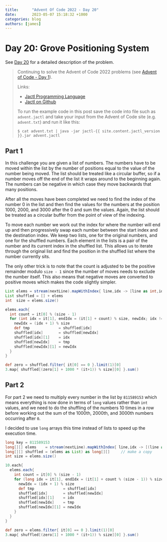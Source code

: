 ```yaml
---
title:      "Advent Of Code 2022 - Day 20"
date:       2023-05-07 15:18:32 +1000
categories: blog
authors: [james]
---
```


# Day 20: Grove Positioning System

See [Day 20](https://adventofcode.com/2022/day/20) for a detailed description of the problem.

<!--truncate-->

> Continuing to solve the Advent of Code 2022 problems
> (see [Advent of Code - Day 1](2023-04-06-advent-of-code-2022-day1.md)).
>
> Links:
> * [Jactl Programming Language](https://jactl.io)
> * [Jactl on Github](https://github.com/jaccomoc/jactl)
>
> To run the example code in this post save the code into file such as `advent.jactl` and take your input from the
> Advent of Code site (e.g. `advent.txt`) and run it like this:
> ```shell
> $ cat advent.txt | java -jar jactl-{{ site.content.jactl_version }}.jar advent.jactl 
> ```

## Part 1

In this challenge you are given a list of numbers.
The numbers have to be moved within the list by the number of positions equal to the value of the number being moved.
The list should be treated like a circular buffer, so if a number moves off the end of the list it wraps around to
the beginning again.
The numbers can be negative in which case they move backwards that many positions.

After all the moves have been completed we need to find the index of the number 0 in the list and then find the
values for the numbers at the position 1000, 2000, and 3000 after the 0 and sum the values.
Again, the list should be treated as a circular buffer from the point of view of the indexing.

To move each number we work out the index for where the number will end up and then progressively swap each number
between the start index and the destination index.
We keep two lists, one for the original numbers, and one for the shuffled numbers.
Each element in the lists is a pair of the number and its current index in the shuffled list.
This allows us to iterate through the original list and find the position in the shuffled list where the number
currently sits.

The only other trick is to note that the count is adjusted to be the positive remainder modulo `size - 1` since
the number of moves needs to exclude the number itself.
This also means that negative moves are converted to positive moves which makes the code slightly simpler.

```groovy
List elems = stream(nextLine).mapWithIndex{ line,idx -> [line as int,idx] }
List shuffled = [] + elems
int  size = elems.size()

elems.each{
  int count = it[0] % (size - 1)
  for (int idx = it[1], endIdx = (it[1] + count) % size, newIdx; idx != endIdx; idx = newIdx) {
    newIdx = (idx + 1) % size
    def tmp             = shuffled[idx]
    shuffled[idx]       = shuffled[newIdx]
    shuffled[idx][1]    = idx
    shuffled[newIdx]    = tmp
    shuffled[newIdx][1] = newIdx
  }
}

def zero = shuffled.filter{ it[0] == 0 }.limit(1)[0]
3.map{ shuffled[(zero[1] + 1000 * (it+1)) % size][0] }.sum()
```

## Part 2

For part 2 we need to multiply every number in the list by `811589153` which means everything is now done in terms
of `long` values rather than `int` values, and we need to do the shuffling of the numbers 10 times in a row before
working out the sum of the 1000th, 2000th, and 3000th numbers occurring after `0`.

I decided to use `long` arrays this time instead of lists to speed up the execution time.

```groovy
long key = 811589153
long[][] elems    = stream(nextLine).mapWithIndex{ line,idx -> [(line as long) * key,idx] }
long[][] shuffled = (elems as List) as long[][]     // make a copy
int size = elems.size()

10.each{
  elems.each{
    int count = it[0] % (size - 1)
    for (long idx = it[1], endIdx = (it[1] + count % (size - 1)) % size, newIdx; idx != endIdx; idx = newIdx) {
      newIdx = (idx + 1) % size
      def tmp             = shuffled[idx]
      shuffled[idx]       = shuffled[newIdx]
      shuffled[idx][1]    = idx
      shuffled[newIdx]    = tmp
      shuffled[newIdx][1] = newIdx
    }
  }
}

def zero = elems.filter{ it[0] == 0 }.limit(1)[0]
3.map{ shuffled[(zero[1] + 1000 * (it+1)) % size][0] }.sum()
```

